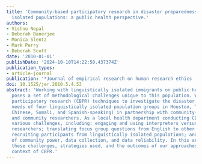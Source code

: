 ```yaml
---
title: 'Community-based participatory research in disaster preparedness among linguistically
  isolated populations: a public health perspective.'
authors:
- Vishnu Nepal
- Deborah Banerjee
- Monica Slentz
- Mark Perry
- Deborah Scott
date: '2010-01-01'
publishDate: '2024-10-10T14:22:50.437374Z'
publication_types:
- article-journal
publication: '*Journal of empirical research on human research ethics : JERHRE*'
doi: 10.1525/jer.2010.5.4.53
abstract: 'Working with linguistically isolated immigrants on public health issues
  poses a set of methodological challenges unique to this population. We used community-based
  participatory research (CBPR) techniques to investigate the disaster preparedness
  needs of four linguistically isolated population groups in Houston, Texas (Vietnamese,
  Chinese, Somali, and Spanish-speaking) in partnership with community-based organizations
  and community researchers. As a local health department conducting CBPR, we witnessed
  various challenges, including: engaging and using interpreters versus using community
  researchers; translating focus group questions from English to other languages;
  recruiting participants from linguistically isolated populations; and handling issues
  of community power, data collection, and data reliability. In this article, we discuss
  these challenges, strategies used, and the outcomes of our approaches in the broader
  context of CBPR.'
---
```

